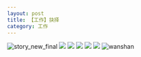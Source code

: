 ```yaml
---
layout: post
title: 【工作】抉择
category: 工作
---
```

![story_new_final](http://s1r3itzmh.hd-bkt.clouddn.com/img/story_new_final_0322.png)
![](http://s1r3itzmh.hd-bkt.clouddn.com/img/job-0316-2.png)
![](http://s1r3itzmh.hd-bkt.clouddn.com/img/job-0316-3.png)
![](http://s1r3itzmh.hd-bkt.clouddn.com/img/job-0316-4.png)
![](http://s1r3itzmh.hd-bkt.clouddn.com/img/job-0316-1.png)
![](http://s1r3itzmh.hd-bkt.clouddn.com/img/devops-0316-1.png)
![wanshan](http://s1r3itzmh.hd-bkt.clouddn.com/img/wanshan.png)

  




